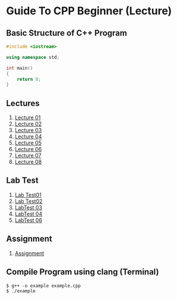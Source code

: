 # Guide To CPP Beginner (Lecture)

## Basic Structure of C++ Program

```cpp
#include <iostream>

using namespace std;

int main()
{
    return 0;
}

```

## Lectures
1. [Lecture 01](https://github.com/yclim95/GuideToCPPBegineer01/tree/master/Lecture01)
2. [Lecture 02](https://github.com/yclim95/GuideToCPPBegineer01/tree/master/Lecture02)
3. [Lecture 03](https://github.com/yclim95/GuideToCPPBegineer01/tree/master/Lecture03)
4. [Lecture 04](https://github.com/yclim95/GuideToCPPBegineer01/tree/master/Lecture04)
5. [Lecture 05](https://github.com/yclim95/GuideToCPPBegineer01/tree/master/Lecture05)
6. [Lecture 06](https://github.com/yclim95/GuideToCPPBegineer01/tree/master/Lecture06)
7. [Lecture 07](https://github.com/yclim95/GuideToCPPBegineer01/tree/master/Lecture07)
8. [Lecture 08](https://github.com/yclim95/GuideToCPPBegineer01/tree/master/Lecture08)

## Lab Test
1. [Lab Test01](https://github.com/yclim95/GuideToCPPBegineer01/tree/master/LabTest01)
2. [Lab Test02](https://github.com/yclim95/GuideToCPPBegineer01/tree/master/LabTest02)
3. [LabTest 03](https://github.com/yclim95/GuideToCPPBegineer01/tree/master/LabTest03)
4. [LabTest 04](https://github.com/yclim95/GuideToCPPBegineer01/tree/master/LabTest04)
5. [LabTest 06](https://github.com/yclim95/GuideToCPPBegineer01/tree/master/LabTest06)

## Assignment
1. [Assignment](https://github.com/yclim95/GuideToCPPBegineer01/tree/master/Assignment)

## Compile Program using clang (Terminal)
```vim
$ g++ -o example example.cpp
$ ./example
```
